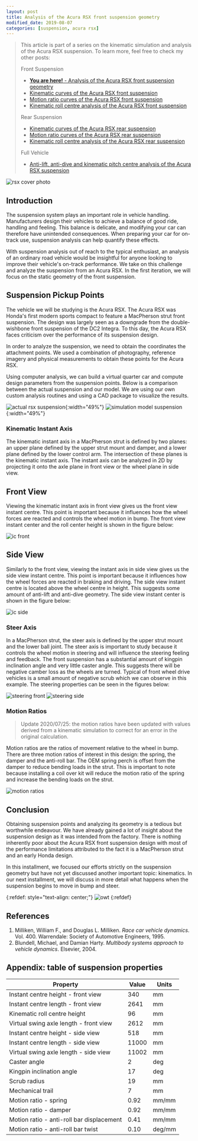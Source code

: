 ```yaml
---
layout: post
title: Analysis of the Acura RSX front suspension geometry
modified_date: 2019-08-07
categories: [suspension, acura rsx]
---
```


> This article is part of a series on the kinematic simulation and analysis of
> the Acura RSX suspension. To learn more, feel free to check my other posts:
>
> Front Suspension
>
> * [**You are here!** - Analysis of the Acura RSX front suspension geometry](/jekyll/update/2020/01/30/static-suspension-geometry-analysis-acura-rsx.html)
> * [Kinematic curves of the Acura RSX front suspension](/jekyll/update/2020/06/21/rsx-kinematic-curves.html)
> * [Motion ratio curves of the Acura RSX front suspension](/jekyll/update/2020/07/25/rsx-front-motion-ratios.html)
> * [Kinematic roll centre analysis of the Acura RSX front suspension](/jekyll/update/2020/09/07/rsx-front-kinematic-roll-centre.html)
>
> Rear Suspension
>
> * [Kinematic curves of the Acura RSX rear suspension](/jekyll/update/2020/12/10/rsx-rear-kinematic-curves.html)
> * [Motion ratio curves of the Acura RSX rear suspension](/jekyll/update/2020/12/10/rsx-rear-motion-ratios.html)
> * [Kinematic roll centre analysis of the Acura RSX rear suspension](/jekyll/update/2020/12/10/rsx-rsx-rear-kinematic-roll-centre.html)
>
> Full Vehicle
>
> * [Anti-lift, anti-dive and kinematic pitch centre analysis of the Acura RSX suspension](/jekyll/update/2021/02/19/rsx-suspension-longitudinal-antis.html)

![rsx cover photo](/assets/images/2020-01-30/rsx_cover.jpg)

## Introduction

The suspension system plays an important role in vehicle handling.
Manufacturers design their vehicles to achieve a balance of good ride, handling
and feeling. This balance is delicate, and modifying your car can therefore have unintended consequences. When preparing your car for on-track use,
suspension analysis can help quantify these effects.

With suspension analysis out of reach to the typical enthusiast, an analysis of
an ordinary road vehicle would be insightful for anyone looking to improve
their vehicle's on-track performance. We take on this challenge and analyze the
suspension from an Acura RSX. In the first iteration, we will focus on the
static geometry of the front suspension.

## Suspension Pickup Points

The vehicle we will be studying is the Acura RSX. The Acura RSX was Honda's
first modern sports compact to feature a MacPherson strut front suspension. The
design was largely seen as a downgrade from the double-wishbone front
suspension of the DC2 Integra. To this day, the Acura RSX faces criticism over
the performance of its suspension design.

In order to analyze the suspension, we need to obtain the coordinates the
attachment points. We used a combination of photography, reference imagery and
physical measurements to obtain these points for the Acura RSX.

Using computer analysis, we can build a virtual quarter car and compute design
parameters from the suspension points. Below is a comparison between the actual
suspension and our model. We are using our own custom analysis routines and
using a CAD package to visualize the results.

![actual rsx suspension](/assets/images/2020-01-30/rsx_front_suspension.JPG){:width="49%"} ![simulation model suspension](/assets/images/2020-01-30/rsx-quarter-iso-resize.png){:width="49%"}

### Kinematic Instant Axis

The kinematic instant axis in a MacPherson strut is defined by two planes: an
upper plane defined by the upper strut mount and damper, and a lower plane
defined by the lower control arm. The intersection of these planes is the
kinematic instant axis. The instant axis can be analyzed in 2D by projecting it
onto the axle plane in front view or the wheel plane in side view.

## Front View

Viewing the kinematic instant axis in front view gives us the front view
instant centre. This point is important because it influences how the wheel
forces are reacted and controls the wheel motion in bump. The front view
instant center and the roll center height is shown in the figure below:

![ic front](/assets/images/2020-01-30/rsx-front-ic-markup.png)


## Side View

Similarly to the front view, viewing the instant axis in side view gives us the
side view instant centre. This point is important  because it influences how
the wheel forces are reacted in braking and driving. The side view instant
centre is located above the wheel centre in height. This suggests some amount
of anti-lift and anti-dive geometry. The side view instant center is shown in
the figure below:

![ic side](/assets/images/2020-01-30/rsx-side-ic-markup.png)

### Steer Axis

In a MacPherson strut, the steer axis is defined by the upper strut mount and
the lower ball joint. The steer axis is important to study because it controls
the wheel motion in steering and will influence the steering feeling and
feedback. The front suspension has a substantial amount of kingpin inclination
angle and very little caster angle. This suggests there will be negative camber
loss as the wheels are turned. Typical of front wheel drive vehicles is a small
amount of negative scrub which we can observe in this example. The steering
properties can be seen in the figures below:

![steering front](/assets/images/2020-01-30/rsx-front-view-steering-markup.png)
![steering side](/assets/images/2020-01-30/rsx-side-view-steering-markup.png)

### Motion Ratios

> Update 2020/07/25: the motion ratios have been updated with values derived
> from a kinematic simulation to correct for an error in the original
> calculation.

Motion ratios are the ratios of movement relative to the wheel in bump. There
are three motion ratios of interest in this design: the spring, the damper and
the anti-roll bar. The OEM spring perch is offset from the damper to reduce
bending loads in the strut. This is important to note because installing a coil
over kit will reduce the motion ratio of the spring and increase the bending
loads on the strut.

![motion ratios](/assets/images/2020-01-30/rsx-front-view-markup.png)

## Conclusion

Obtaining suspension points and analyzing its geometry is a tedious but
worthwhile endeavour. We have already gained a lot of insight about the
suspension design as it was intended from the factory. There is nothing
inherently poor about the Acura RSX front suspension design with most of the
performance limitations attributed to the fact it is a MacPherson strut and an
early Honda design.

In this installment, we focused our efforts strictly on the suspension geometry
but have not yet discussed another important topic: kinematics. In our next
installment, we will discuss in more detail what happens when the suspension
begins to move in bump and steer.

{:refdef: style="text-align: center;"}
![owt](/assets/images/2020-01-30/rsx-front-owt.gif)
{:refdef}

## References

1. Milliken, William F., and Douglas L. Milliken. _Race car vehicle dynamics_. Vol. 400. Warrendale: Society of Automotive Engineers, 1995.
1. Blundell, Michael, and Damian Harty. _Multibody systems approach to vehicle dynamics_. Elsevier, 2004.

## Appendix: table of suspension properties

| Property                                | Value | Units |
|-----------------------------------------|-------| ------|
| Instant centre height - front view      | 340   | mm    |
| Instant centre length - front view      | 2641  | mm    |
| Kinematic roll centre height            | 96    | mm    |
| Virtual swing axle length - front view  | 2612  | mm    |
| Instant centre height - side view       | 518   | mm    |
| Instant centre length - side view       | 11000 | mm    |
| Virtual swing axle length - side view   | 11002 | mm    |
| Caster angle                            | 2     | deg   |
| Kingpin inclination angle               | 17    | deg   |
| Scrub radius                            | 19    | mm    |
| Mechanical trail                        | 7     | mm    |
| Motion ratio - spring                   | 0.92  | mm/mm |
| Motion ratio - damper                   | 0.92  | mm/mm |
| Motion ratio - anti-roll bar displacement | 0.41  | mm/mm |
| Motion ratio - anti-roll bar twist      | 0.10  | deg/mm |

